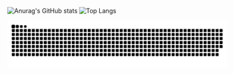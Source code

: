 
![Anurag's GitHub stats](https://github-readme-stats.vercel.app/api?username=mateusnauhan&theme=midnight-purple&show_icons=true)
![Top Langs](https://github-readme-stats.vercel.app/api/top-langs/?username=mateusnauhan&layout=compact&theme=midnight-purple&show_icons=true)




<picture align="center">
  <source media="(prefers-color-scheme: dark)" srcset="https://raw.githubusercontent.com/mari4souza/mari4souza/output/github-contribution-grid-snake-dark.svg">
  <source media="(prefers-color-scheme: light)" srcset="https://raw.githubusercontent.com/mari4souza/mari4souza/output/github-contribution-grid-snake-dark.svg">
  <img align="center" alt="github contribution grid snake animation" src="https://raw.githubusercontent.com/mari4souza/mari4souza/output/github-contribution-grid-snake.svg">
</picture>
